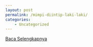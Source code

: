 ```yaml
---
layout: post
permalink: /mimpi-diintip-laki-laki/
categories:
    - Uncategorized
---
```


[Baca Selengkapnya](/04)